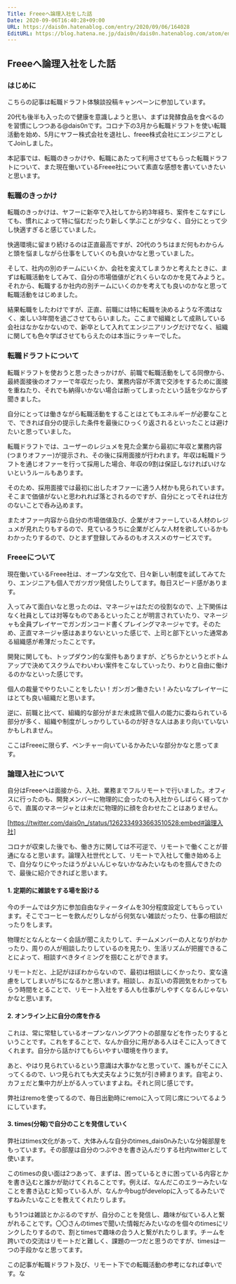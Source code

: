 ```yaml
---
Title: Freeeへ論理入社をした話
Date: 2020-09-06T16:40:28+09:00
URL: https://dais0n.hatenablog.com/entry/2020/09/06/164028
EditURL: https://blog.hatena.ne.jp/dais0n/dais0n.hatenablog.com/atom/entry/26006613624518741
---
```


## Freeeへ論理入社をした話

### はじめに

こちらの記事は転職ドラフト体験談投稿キャンペーンに参加しています。

20代も後半も入ったので健康を意識しようと思い、まずは発酵食品を食べるのを習慣にしつつある@dais0nです。コロナ下の3月から転職ドラフトを使い転職活動を始め、5月にヤフー株式会社を退社し、freee株式会社にエンジニアとしてJoinしました。

本記事では、転職のきっかけや、転職にあたって利用させてもらった転職ドラフトについて、また現在働いているFreee社について素直な感想を書いていきたいと思います。

### 転職のきっかけ

転職のきっかけは、ヤフーに新卒で入社してから約3年経ち、案件をこなすにしても、慣れによって特に悩むだったり新しく学ぶことが少なく、自分にとって少し快適すぎると感じていました。

快適環境に留まり続けるのは正直最高ですが、20代のうちはまだ何もわからんと頭を悩ましながら仕事をしていくのも良いかなと思っていました。

そして、社内の別のチームにいくか、会社を変えてしまうかと考えたときに、まずは転職活動をしてみて、自分の市場価値がどれくらいなのかを見てみようと。それから、転職するか社内の別チームにいくのかを考えても良いのかなと思って転職活動をはじめました。

結果転職をしたわけですが、正直、前職には特に転職を決めるような不満はなく、楽しい3年間を過ごさせてもらいました。ここまで組織として成熟している会社はなかなかないので、新卒として入れてエンジニアリングだけでなく、組織に関しても色々学ばさせてもらえたのは本当にラッキーでした。

### 転職ドラフトについて

転職ドラフトを使おうと思ったきっかけが、前職で転職活動をしてる同僚から、最終面接後のオファーで年収だったり、業務内容が不満で交渉をするために面接を重ねたり、それでも納得いかない場合は断ってしまったという話を少なからず聞きました。

自分にとっては働きながら転職活動をすることはとてもエネルギーが必要なことで、できれば自分の提示した条件を最後にひっくり返されるといったことは避けたいと思っていました。

転職ドラフトでは、ユーザーのレジュメを見た企業から最初に年収と業務内容(つまりオファー)が提示され、その後に採用面接が行われます。年収は転職ドラフトを通じオファーを行って採用した場合、年収の9割は保証しなければいけないというルールもあります。

そのため、採用面接では最初に出したオファーに適う人材かも見られています。そこまで価値がないと思われれば落とされるのですが、自分にとってそれは仕方のないことで呑み込めます。

またオファー内容から自分の市場価値及び、企業がオファーしている人材のレジュメが見れたりもするので、見ているうちに企業がどんな人材を欲しているかもわかったりするので、ひとまず登録してみるのもオススメのサービスです。

### Freeeについて

現在働いているFreee社は、オープンな文化で、日々新しい制度を試してみてたり、エンジニアも個人でガツガツ発信したりしてます。毎日スピード感があります。

入ってみて面白いなと思ったのは、マネージャはただの役割なので、上下関係はなく社員としては対等なものであるといったことが明言されていたり、マネージャも全員プレイヤーでガンガンコード書くプレイングマネージャです。そのため、正直マネージャ感はあまりないといった感じで、上司と部下といった通常ある組織感が希薄だったことです。

開発に関しても、トップダウン的な案件もありますが、どちらかというとボトムアップで決めてスクラムでわいわい案件をこなしていったり、わりと自由に働けるのかなといった感じです。

個人の裁量でやりたいことをしたい！ガンガン働きたい！みたいなプレイヤーにはとても良い組織だと思います。

逆に、前職と比べて、組織的な部分がまだ未成熟で個人の能力に委ねられている部分が多く、組織や制度がしっかりしているのが好きな人はあまり向いていないかもしれません。

ここはFreeeに限らず、ベンチャー向いているかみたいな部分かなと思ってます。

### 論理入社について

自分はFreeeへは面接から、入社、業務までフルリモートで行いました。オフィスに行ったのも、開発メンバーに物理的に会ったのも入社からしばらく経ってからで、直属のマネージャとは未だに物理的に顔を合わせたことはありません。

[https://twitter.com/dais0n_/status/1262334933663510528:embed#論理入社]

コロナが収束した後でも、働き方に関しては不可逆で、リモートで働くことが普通になると思います。論理入社世代として、リモートで入社して働き始める上で、自分なりにやったほうがよいんじゃないかなみたいなものを掴んできたので、最後に紹介できればと思います。

#### 1. 定期的に雑談をする場を設ける

今のチームでは夕方に参加自由なティータイムを30分程度設定してもらっています。そこでコーヒーを飲んだりしながら何気ない雑談だったり、仕事の相談だったりをします。

物理だとなんとなーく会話が聞こえたりして、チームメンバーの人となりがわかったり、周りの人が相談したりしているのを見たり、生活リズムが把握できることによって、相談すべきタイミングを掴むことができます。

リモートだと、上記がほぼわからないので、最初は相談しにくかったり、変な遠慮をしてしまいがちになるかと思います。相談し、お互いの雰囲気をわかってもらう時間をとることで、リモート入社をする人も仕事がしやすくなるんじゃないかなと思います。

#### 2.  オンライン上に自分の席を作る

これは、常に常駐しているオープンなハングアウトの部屋などを作ったりするということです。これをすることで、なんか自分に用がある人はそこに入ってきてくれます。自分から話かけてもらいやすい環境を作ります。

あと、やはり見られているという意識は大事かなと思っていて、誰もがそこに入ってくるので、いつ見られても大丈夫なように気が引き締まります。自宅より、カフェだと集中力が上がる人っていますよね。それと同じ感じです。

弊社はremoを使ってるので、毎日出勤時にremoに入って同じ席についてるようにしています。

#### 3. times(分報)で自分のことを発信していく

弊社はtimes文化があって、大体みんな自分のtimes_dais0nみたいな分報部屋をもっています。その部屋は自分のつぶやきを書き込んだりする社内twitterとして使います。

このtimesの良い面は2つあって、まずは、困っているときに困っている内容とかを書き込むと誰かが助けてくれることです。例えば、なんだこのエラーみたいなことを書き込むと知っている人が、なんか今bugがdevelopに入ってるみたいですねみたいなことを教えてくれたりします。

もう1つは雑談とかぶるのですが、自分のことを発信し、趣味が似ている人と繋がれることです。〇〇さんのtimesで聞いた情報だみたいなのを個々のtimesにリンクしたりするので、割とtimesで趣味の合う人と繋がれたりします。チームを跨いでの交流はリモートだと難しく、課題の一つだと思うのですが、timesは一つの手段かなと思ってます。

この記事が転職ドラフト及び、リモート下での転職活動の参考になれば幸いです。な

